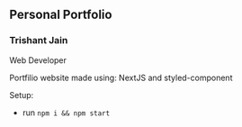## Personal Portfolio

### Trishant Jain

Web Developer 

Portfilio website made using: NextJS and styled-component

Setup:
- run ```npm i && npm start```
